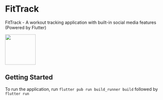 # FitTrack

FitTrack - A workout tracking application with built-in social media features (Powered by Flutter)

<img src="https://github.com/wahpiangle/FitTrack/assets/116425066/88c962a4-3ea2-4ef8-963d-aee0842626be" width="100"/>


## Getting Started

To run the application, run `flutter pub run build_runner build` followed by `flutter run`
